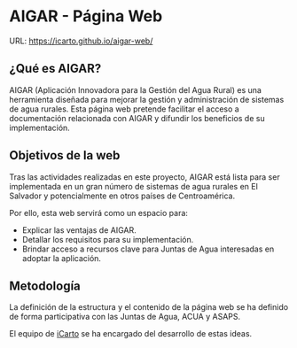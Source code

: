 # AIGAR - Página Web

URL: https://icarto.github.io/aigar-web/

## ¿Qué es AIGAR?

AIGAR (Aplicación Innovadora para la Gestión del Agua Rural) es una herramienta diseñada para mejorar la gestión y administración de sistemas de agua rurales. Esta página web pretende facilitar el acceso a documentación relacionada con AIGAR y difundir los beneficios de su implementación.

## Objetivos de la web

Tras las actividades realizadas en este proyecto, AIGAR está lista para ser implementada en un gran número de sistemas de agua rurales en El Salvador y potencialmente en otros países de Centroamérica.

Por ello, esta web servirá como un espacio para:

- Explicar las ventajas de AIGAR.
- Detallar los requisitos para su implementación.
- Brindar acceso a recursos clave para Juntas de Agua interesadas en adoptar la aplicación.

## Metodología

La definición de la estructura y el contenido de la página web se ha definido de forma participativa con las Juntas de Agua, ACUA y ASAPS.

El equipo de [iCarto](https://icarto.es/) se ha encargado del desarrollo de estas ideas.
